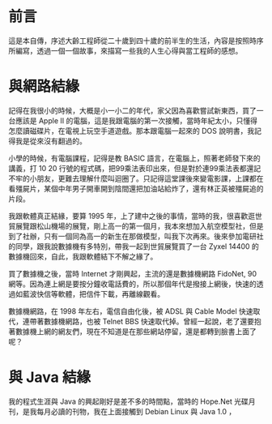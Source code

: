 # 前言

這是本自傳，序述大齡工程師從二十歲到四十歲的前半生的生活，內容是按照時序所編寫，透過一個一個故事，來描寫一些我的人生心得與當工程師的感想。

# 與網路結緣

記得在我很小的時候，大概是小一小二的年代，家父因為喜歡嘗試新東西，買了一台應該是 Apple II 的電腦，這是我跟電腦的第一次接觸，當時年紀太小，只懂得怎麼讀磁碟片，在電視上玩空手道遊戲。那本跟電腦一起來的 DOS 說明書，我記得我是從來沒有翻過的。

小學的時候，有電腦課程，記得是教 BASIC 語言，在電腦上，照著老師發下來的講義，打 10 20 行號的程式碼，把99乘法表印出來，但是對於連99乘法表都還記不牢的小朋友，更難去理解什麼叫迴圈了。只記得這堂課後來變電影課，上課都在看殭屍片，某個中年男子開車開到陰間還把加油站給炸了，還有林正英被殭屍追的片段。

我跟軟體真正結緣，要算 1995 年，上了建中之後的事情，當時的我，很喜歡逛世貿展覽跟松山機場的展覽，剛上高一的第一個月，我本來想加入航空模型社，但是到了社辦，只有一個同為高一的新生在那做模型，叫我下次再來。後來參加電研社的同學，跟我說數據機有多特別，帶我一起到世貿展覽買了一台 Zyxel 14400 的數據機回來，自此，我跟軟體結下不解之緣了。

買了數據機之後，當時 Internet 才剛興起，主流的還是數據機網路 FidoNet, 90 網等。因為連上網是要按分鐘收電話費的，所以那個年代是撥接上網後，快速的透過如藍波快信等軟體，把信件下載，再離線觀看。

數據機網路，在 1998 年左右，電信自由化後，被 ADSL 與 Cable Model 快速取代，連帶著數據機網路，也被 Telnet BBS 快速取代掉。曾經一起說，老了還要抱著數據機上網的網友們，現在不知道是在那些網站停留，還是都轉到臉書上面了呢？

# 與 Java 結緣

我的程式生涯與 Java 的興起剛好是差不多的時間點，當時的 Hope.Net 光碟月刊，是我每月必讀的刊物，我在上面接觸到 Debian Linux 與 Java 1.0 ，



